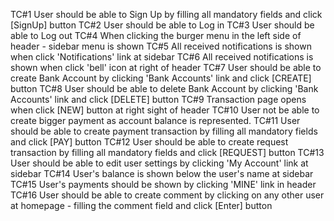 TC#1 User should be able to Sign Up by filling all mandatory fields and click [SignUp] button
TC#2 User should be able to Log in
TC#3 User should be able to Log out
TC#4 When clicking the burger menu in the left side of header - sidebar menu is shown
TC#5 All received notifications is shown when click 'Notifications' link at sidebar
TC#6 All received notifications is shown when click 'bell' icon at right of header
TC#7 User should be able to create Bank Account by clicking 'Bank Accounts' link and click [CREATE] button
TC#8 User should be able to delete Bank Account by clicking 'Bank Accounts' link and click [DELETE] button
TC#9 Transaction page opens when click [NEW] button at right sight of header
TC#10 User not be able to create bigger payment as account balance is represented.
TC#11 User should be able to create payment transaction by filling all mandatory fields and click [PAY] button
TC#12 User should be able to create request transaction by filling all mandatory fields and click [REQUEST] button
TC#13 User should be able to edit user settings by clicking 'My Account' link at sidebar
TC#14 User's balance is shown below the user's name at sidebar
TC#15 User's payments should be shown by clicking 'MINE' link in header
TC#16 User should be able to create comment by clicking on any other user at homepage - filling the comment field and click [Enter] button